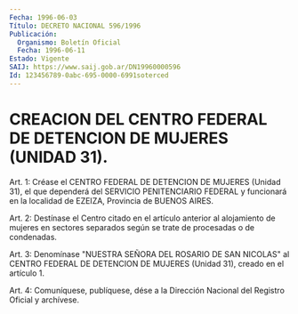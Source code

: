 ```yaml
---
Fecha: 1996-06-03
Título: DECRETO NACIONAL 596/1996
Publicación:
  Organismo: Boletín Oficial
  Fecha: 1996-06-11
Estado: Vigente
SAIJ: https://www.saij.gob.ar/DN19960000596
Id: 123456789-0abc-695-0000-6991soterced
---
```

# CREACION DEL CENTRO FEDERAL DE DETENCION DE MUJERES (UNIDAD 31).

<a id="1"></a>
Art.  1:  Créase  el CENTRO FEDERAL DE DETENCION  DE  MUJERES (Unidad 31), el que dependerá  del SERVICIO PENITENCIARIO FEDERAL y funcionará en la localidad de EZEIZA,  Provincia  de  BUENOS  AIRES.

<a id="2"></a>
Art.  2:  Destínase  el  Centro citado en el artículo anterior al alojamiento de mujeres en sectores  separados  según  se  trate  de procesadas o de condenadas.

<a id="3"></a>
Art.  3: Denomínase "NUESTRA SEÑORA DEL ROSARIO DE SAN NICOLAS" al CENTRO  FEDERAL  DE  DETENCION DE MUJERES (Unidad 31), creado en el artículo 1.

<a id="4"></a>
Art. 4: Comuníquese,  publíquese, dése a la Dirección Nacional del Registro  Oficial  y  archívese.